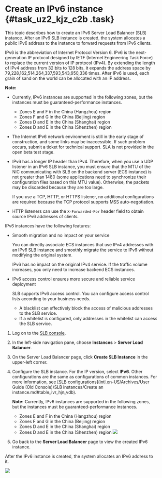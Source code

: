 # Create an IPv6 instance {#task_uz2_kjz_c2b .task}

This topic describes how to create an IPv6 Server Load Balancer \(SLB\) instance. After an IPv6 SLB instance is created, the system allocates a public IPv6 address to the instance to forward requests from IPv6 clients.

IPv6 is the abbreviation of Internet Protocol Version 6. IPv6 is the next-generation IP protocol designed by IETF \(Internet Engineering Task Force\) to replace the current version of IP protocol \(IPv4\). By extending the length of IPv4 address from 32 bits to 128 bits, it expands the address space by 79,228,162,514,264,337,593,543,950,336 times. After IPv6 is used, each grain of sand on the world can be allocated with an IP address.

**Note:** 

-   Currently, IPv6 instances are supported in the following zones, but the instances must be guaranteed-performance instances.
    -   Zones E and F in the China \(Hangzhou\) region
    -   Zones F and G in the China \(Beijing\) region
    -   Zones D and E in the China \(Shanghai\) region
    -   Zones D and E in the China \(Shenzhen\) region
-   The Internet IPv6 network environment is still in the early stage of construction, and some links may be inaccessible. If such problem occurs, submit a ticket for technical support. SLA is not provided in the open beta test stage.
-   IPv6 has a longer IP header than IPv4. Therefore, when you use a UDP listener in an IPv6 SLB instance, you must ensure that the MTU of the NIC communicating with SLB on the backend server \(ECS instance\) is not greater than 1480 \(some applications need to synchronize their configuration files based on this MTU value\). Otherwise, the packets may be discarded because they are too large.

    If you use a TCP, HTTP, or HTTPS listener, no additional configurations are required because the TCP protocol supports MSS auto-negotiation.

-   HTTP listeners can use the `X-Forwarded-For` header field to obtain source IPv6 addresses of clients.

IPv6 instances have the following features:

-   Smooth migration and no impact on your service

    You can directly associate ECS instances that use IPv4 addresses with an IPv6 SLB instance and smoothly migrate the service to IPv6 without modifying the original system.

    IPv6 has no impact on the original IPv4 service. If the traffic volume increases, you only need to increase backend ECS instances.

-   IPv6 access control ensures more secure and reliable service deployment

    SLB supports IPv6 access control. You can configure access control lists according to your business needs.

    -   A blacklist can effectively block the access of malicious addresses to the SLB service.
    -   If a whitelist is configured, only addresses in the whitelist can access the SLB service.

1.  Log on to the [SLB console](https://slb.console.aliyun.com/slb/cn-hangzhou).
2.  In the left-side navigation pane, choose **Instances** \> **Server Load Balancer**.
3.  On the Server Load Balancer page, click **Create SLB Instance** in the upper-left corner.
4.  Configure the SLB instance. For the IP version, select **IPv6**. Other configurations are the same as configurations of common instances. For more information, see [SLB configurations](intl.en-US/Archives/User Guide (Old Console)/SLB instances/Create an instance.md#table_ivr_hjn_vdb).

    **Note:** Currently, IPv6 instances are supported in the following zones, but the instances must be guaranteed-performance instances.

    -   Zones E and F in the China \(Hangzhou\) region
    -   Zones F and G in the China \(Beijing\) region
    -   Zones D and E in the China \(Shanghai\) region
    -   Zones D and E in the China \(Shenzhen\) region
    ![](http://static-aliyun-doc.oss-cn-hangzhou.aliyuncs.com/assets/img/15645/15607361927308_en-US.png)

5.  Go back to the **Server Load Balancer** page to view the created IPv6 instance.

After the IPv6 instance is created, the system allocates an IPv6 address to it.

![](http://static-aliyun-doc.oss-cn-hangzhou.aliyuncs.com/assets/img/15645/15607361927309_en-US.png)

